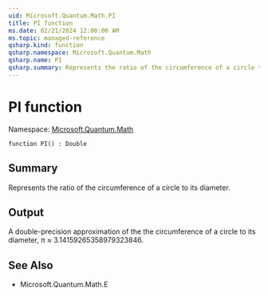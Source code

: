 ```yaml
---
uid: Microsoft.Quantum.Math.PI
title: PI function
ms.date: 02/21/2024 12:00:00 AM
ms.topic: managed-reference
qsharp.kind: function
qsharp.namespace: Microsoft.Quantum.Math
qsharp.name: PI
qsharp.summary: Represents the ratio of the circumference of a circle to its diameter.
---
```


# PI function

Namespace: [Microsoft.Quantum.Math](xref:Microsoft.Quantum.Math)

```qsharp
function PI() : Double
```

## Summary
Represents the ratio of the circumference of a circle to its diameter.

## Output
A double-precision approximation of the the circumference of a circle
to its diameter, π ≈ 3.14159265358979323846.

## See Also
- Microsoft.Quantum.Math.E
